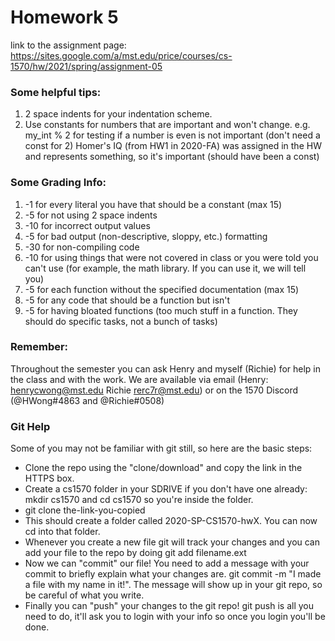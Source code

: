 # Homework 5

link to the assignment page:
https://sites.google.com/a/mst.edu/price/courses/cs-1570/hw/2021/spring/assignment-05

### Some helpful tips:
1) 2 space indents for your indentation scheme.
2) Use constants for numbers that are important and won't change.
   e.g. my_int % 2 for testing if a number is even is not important (don't need a const for 2)
        Homer's IQ (from HW1 in 2020-FA) was assigned in the HW and represents something, so it's important (should have been a const)

### Some Grading Info:
1) -1 for every literal you have that should be a constant (max 15)
2) -5 for not using 2 space indents
3) -10 for incorrect output values
4) -5 for bad output (non-descriptive, sloppy, etc.) formatting
5) -30 for non-compiling code
6) -10 for using things that were not covered in class or you were told you can't use (for example, the math library. If you can use it, we will tell you)
7) -5 for each function without the specified documentation (max 15)
8) -5 for any code that should be a function but isn't
9) -5 for having bloated functions (too much stuff in a function. They should do specific tasks, not a bunch of tasks)

### Remember:
Throughout the semester you can ask Henry and myself (Richie) for help in the class and with the work. We are available via email (Henry: henrycwong@mst.edu Richie rerc7r@mst.edu) or on the 1570 Discord (@HWong#4863 and @Richie#0508)

### Git Help

Some of you may not be familiar with git still, so here are the basic steps:

* Clone the repo using the "clone/download" and copy the link in the HTTPS box.
* Create a cs1570 folder in your SDRIVE if you don't have one already: mkdir cs1570 and cd cs1570 so you're inside the folder.
* git clone the-link-you-copied
* This should create a folder called 2020-SP-CS1570-hwX. You can now cd into that folder.
* Whenever you create a new file git will track your changes and you can add your file to the repo by doing git add filename.ext
* Now we can "commit" our file! You need to add a message with your commit to briefly explain what your changes are. git commit -m "I made a file with my name in it!". The message will show up in your git repo, so be careful of what you write.
* Finally you can "push" your changes to the git repo! git push  is all you need to do, it'll ask you to login with your info so once you login you'll be done.






